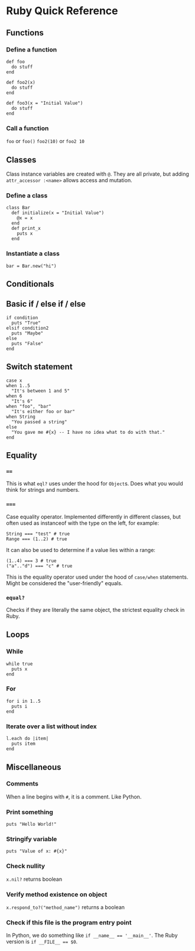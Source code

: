 # Ruby Quick Reference

## Functions
### Define a function
```
def foo
  do stuff
end
```
```
def foo2(x)
  do stuff
end
```
```
def foo3(x = "Initial Value")
  do stuff
end
```
### Call a function
`foo` or `foo()`
`foo2(10)` or `foo2 10`

## Classes
Class instance variables are created with `@`. They are all private, but adding `attr_accessor :<name>` allows access and mutation.
### Define a class
```
class Bar
  def initialize(x = "Initial Value")
    @x = x
  end
  def print_x
    puts x
  end
```
### Instantiate a class
`bar = Bar.new("hi")`



## Conditionals
## Basic if / else if / else
```
if condition
  puts "True"
elsif condition2
  puts "Maybe"
else
  puts "False"
end
```
## Switch statement
```
case x
when 1..5
  "It's between 1 and 5"
when 6
  "It's 6"
when "foo", "bar"
  "It's either foo or bar"
when String
  "You passed a string"
else
  "You gave me #{x} -- I have no idea what to do with that."
end
```



## Equality
### `==`
This is what `eql?` uses under the hood for `Object`s. Does what you would think for strings and numbers.
### `===`
Case equality operator. Implemented differently in different classes, but often used as instanceof with the type on the left, for example:
```
String === "test" # true
Range === (1..2) # true
```
It can also be used to determine if a value lies within a range:
```
(1..4) === 3 # true
("a".."d") === "c" # true
```
This is the equality operator used under the hood of `case/when` statements. Might be considered the "user-friendly" equals.
### `equal?`
Checks if they are literally the same object, the strictest equality check in Ruby.



## Loops
### While
```
while true
  puts x
end
```
### For
```
for i in 1..5
  puts i
end
```
### Iterate over a list without index
```
l.each do |item|
  puts item
end
```



## Miscellaneous
### Comments
When a line begins with `#`, it is a comment. Like Python.
### Print something
`puts "Hello World!"`
### Stringify variable
`puts "Value of x: #{x}"`
### Check nullity
`x.nil?` returns boolean
### Verify method existence on object
`x.respond_to?("method_name")` returns a boolean
### Check if this file is the program entry point
In Python, we do something like `if __name__ == '__main__'`. The Ruby version is `if __FILE__ == $0`.